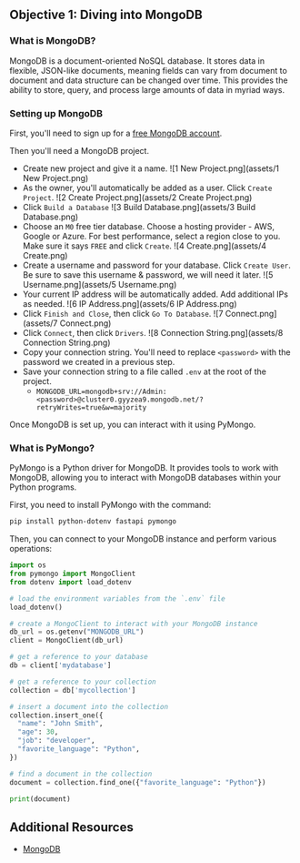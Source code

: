 ## Objective 1: Diving into MongoDB

### What is MongoDB?

MongoDB is a document-oriented NoSQL database. It stores data in flexible, JSON-like documents, meaning fields can vary from document to document and data structure can be changed over time. This provides the ability to store, query, and process large amounts of data in myriad ways.

### Setting up MongoDB

First, you'll need to sign up for a [free MongoDB account](https://www.mongodb.com/).

Then you'll need a MongoDB project.

- Create new project and give it a name.
![1 New Project.png](assets/1 New Project.png)
- As the owner, you'll automatically be added as a user. Click `Create Project`.
![2 Create Project.png](assets/2 Create Project.png)
- Click `Build a Database`
![3 Build Database.png](assets/3 Build Database.png)
- Choose an `M0` free tier database. Choose a hosting provider - AWS, Google or Azure. For best performance, select a region close to you. Make sure it says `FREE` and click `Create`.
![4 Create.png](assets/4 Create.png)
- Create a username and password for your database. Click `Create User`. Be sure to save this username & password, we will need it later.
![5 Username.png](assets/5 Username.png)
- Your current IP address will be automatically added. Add additional IPs as needed.
![6 IP Address.png](assets/6 IP Address.png)
- Click `Finish and Close`, then click `Go To Database`.
![7 Connect.png](assets/7 Connect.png)
- Click `Connect`, then click `Drivers`.
![8 Connection String.png](assets/8 Connection String.png)
- Copy your connection string. You'll need to replace `<password>` with the password we created in a previous step.
- Save your connection string to a file called `.env` at the root of the project.
  - ```MONGODB_URL=mongodb+srv://Admin:<password>@cluster0.gyyzea9.mongodb.net/?retryWrites=true&w=majority```

Once MongoDB is set up, you can interact with it using PyMongo.

### What is PyMongo?

PyMongo is a Python driver for MongoDB. It provides tools to work with MongoDB, allowing you to interact with MongoDB databases within your Python programs.

First, you need to install PyMongo with the command:

```bash
pip install python-dotenv fastapi pymongo
```

Then, you can connect to your MongoDB instance and perform various operations:

```python
import os
from pymongo import MongoClient
from dotenv import load_dotenv

# load the environment variables from the `.env` file
load_dotenv()

# create a MongoClient to interact with your MongoDB instance
db_url = os.getenv("MONGODB_URL")
client = MongoClient(db_url)

# get a reference to your database
db = client['mydatabase']

# get a reference to your collection
collection = db['mycollection']

# insert a document into the collection
collection.insert_one({
  "name": "John Smith", 
  "age": 30, 
  "job": "developer",
  "favorite_language": "Python",
})

# find a document in the collection
document = collection.find_one({"favorite_language": "Python"})

print(document)

```

## Additional Resources
- [MongoDB](https://www.mongodb.com)
